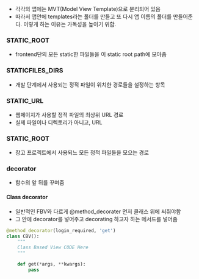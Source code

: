 - 각각의 앱에는 MVT(Model View Template)으로 분리되어 있음
- 따라서 앱안에 templates라는 폴더를 만들고 또 다시 앱 이름의 폴더를 만들어준다. 이렇게 하는 이유는 가독성을 높이기 위함.

### STATIC_ROOT

- frontend단의 모든 static한 파일들을 이 static root path에 모아줌

### STATICFILES_DIRS

- 개발 단계에서 사용되는 정적 파일이 위치한 경로들을 설정하는 항목

### STATIC_URL

- 웹페이지가 사용할 정적 파일의 최상위 URL 경로
- 실제 파일이나 디렉토리가 아니고, URL

### STATIC_ROOT

- 장고 프로젝트에서 사용되느 모든 정적 파일들을 모으는 경로

### decorator

- 함수의 앞 뒤를 꾸며줌

#### Class decorator

- 일반적인 FBV와 다르게 @method_decorater 먼저 클래스 위에 써줘야함
- 그 안에 decorator를 넣어주고 decorating 하고자 하는 메서드를 넣어줌

```python
@method_decorator(login_required, 'get')
class CBV():
    """
    Class Based View CODE Here
    """

    def get(*args, **kwargs):
        pass
```
